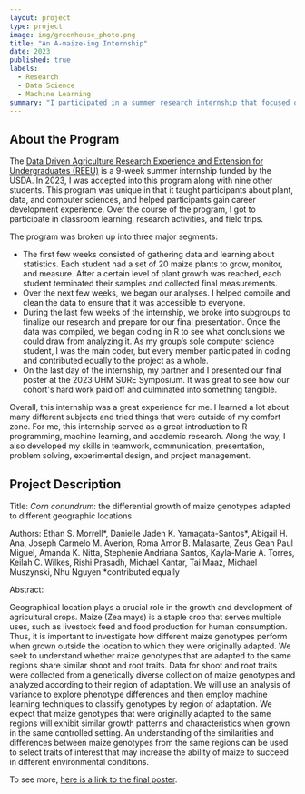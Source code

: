```yaml
---
layout: project
type: project
image: img/greenhouse_photo.png
title: "An A-maize-ing Internship"
date: 2023
published: true
labels:
  - Research
  - Data Science
  - Machine Learning
summary: "I participated in a summer research internship that focused on plant, data, and computer sciences."
---
```


## About the Program

The <a href="https://cms.ctahr.hawaii.edu/reeu" target="_blank">Data Driven Agriculture Research Experience and Extension for Undergraduates (REEU)</a> is a 9-week summer internship funded by the USDA. In 2023, I was accepted into this program along with nine other students. This program was unique in that it taught participants about plant, data, and computer sciences, and helped participants gain career development experience.
Over the course of the program, I got to participate in classroom learning, research activities, and field trips.

The program was broken up into three major segments:

- The first few weeks consisted of gathering data and learning about statistics. Each student had a set of 20 maize plants to grow, monitor, and measure. After a certain level of plant growth was reached, each student terminated their samples and collected final measurements.
- Over the next few weeks, we began our analyses. I helped compile and clean the data to ensure that it was accessible to everyone.
- During the last few weeks of the internship, we broke into subgroups to finalize our research and prepare for our final presentation. Once the data was compiled, we began coding in R to see what conclusions we could draw from analyzing it. As my group’s sole computer science student, I was the main coder, but every member participated in coding and contributed equally to the project as a whole.
- On the last day of the internship, my partner and I presented our final poster at the 2023 UHM SURE Symposium. It was great to see how our cohort's hard work paid off and culminated into something tangible.

Overall, this internship was a great experience for me. I learned a lot about many different subjects and tried things that were outside of my comfort zone.
For me, this internship served as a great introduction to R programming, machine learning, and academic research.
Along the way, I also developed my skills in teamwork, communication, presentation, problem solving, experimental design, and project management.

## Project Description
Title: *Corn conundrum*: the differential growth of maize genotypes adapted to different geographic locations

Authors: Ethan S. Morrell\*, Danielle Jaden K. Yamagata-Santos\*, Abigail H. Ana, Joseph Carmelo M. Averion, Roma Amor B. Malasarte, Zeus Gean Paul Miguel, Amanda K. Nitta, Stephenie Andriana Santos, Kayla-Marie A. Torres, Keilah C. Wilkes, Rishi Prasadh,  Michael Kantar, Tai Maaz, Michael Muszynski, Nhu Nguyen *contributed equally

Abstract: 

Geographical location plays a crucial role in the growth and development of agricultural crops. Maize (Zea mays) is a staple crop that serves multiple uses, such as livestock feed and food production for human consumption. Thus, it is important to investigate how different maize genotypes perform when grown outside the location to which they were originally adapted. We seek to understand whether maize genotypes that are adapted to the same regions share similar shoot and root traits. Data for shoot and root traits were collected from a genetically diverse collection of maize genotypes and analyzed according to their region of adaptation. We will use an analysis of variance to explore phenotype differences and then employ machine learning techniques to classify genotypes by region of adaptation. We expect that maize genotypes that were originally adapted to the same regions will exhibit similar growth patterns and characteristics when grown in the same controlled setting. An understanding of the similarities and differences between maize genotypes from the same regions can be used to select traits of interest that may increase the ability of maize to succeed in different environmental conditions.

To see more, <a href="../img/reeu-poster.pdf">here is a link to the final poster</a>.
